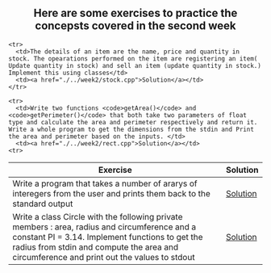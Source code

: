 <h2 align="center"> Here are some exercises to practice the concepsts covered in the second week </h2>

<table>
  <thead>
    <tr>
      <th>Exercise</th>
      <th>Solution</th>
    </tr>
  </thead>
  <tbody>
    <tr>
      <td>Write a program that takes a number of ararys of interegers from the user and prints them back to the standard output</td>
      <td><a href="./../week2/arr.cpp">Solution</a></td>
    </tr>
    <tr>
      <td>Write a class Circle with the following private members : area, radius and circumference and a constant PI = 3.14. Implement functions to get the radius from stdin and compute the area and circumference and print out the values to stdout</td>
      <td><a href="./../week2/circle.cpp">Solution</a></td>
    </tr>

    <tr>
      <td>The details of an item are the name, price and quantity in stock. The opearations performed on the item are registering an item( Update quantity in stock) and sell an item (update quantity in stock.) Implement this using classes</td>
      <td><a href="./../week2/stock.cpp">Solution</a></td>
    </tr>

    <tr>
      <td>Write two functions <code>getArea()</code> and <code>getPerimeter()</code> that both take two parameters of float type and calculate the area and perimeter respectively and return it. Write a whole program to get the dimensions from the stdin and Print the area and perimeter based on the inputs. </td>
      <td><a href="./../week2/rect.cpp">Solution</a></td>
    <tr>
  </tbody>

</table>
